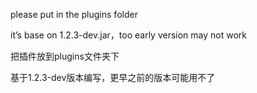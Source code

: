 please put in the plugins folder

it’s base on 1.2.3-dev.jar，too early version may not work

把插件放到plugins文件夹下

基于1.2.3-dev版本编写，更早之前的版本可能用不了
